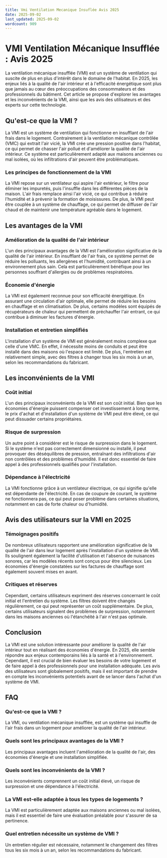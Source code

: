 ```yaml
---
title: Vmi Ventilation Mecanique Insuflée Avis 2025
date: 2025-09-02
last_updated: 2025-09-02
wordcount: 909
---
```


# VMI Ventilation Mécanique Insufflée : Avis 2025

La ventilation mécanique insufflée (VMI) est un système de ventilation qui suscite de plus en plus d'intérêt dans le domaine de l'habitat. En 2025, les enjeux liés à la qualité de l'air intérieur et à l'efficacité énergétique sont plus que jamais au cœur des préoccupations des consommateurs et des professionnels du bâtiment. Cet article se propose d'explorer les avantages et les inconvénients de la VMI, ainsi que les avis des utilisateurs et des experts sur cette technologie.

## Qu'est-ce que la VMI ?

La VMI est un système de ventilation qui fonctionne en insufflant de l'air frais dans le logement. Contrairement à la ventilation mécanique contrôlée (VMC) qui extrait l'air vicié, la VMI crée une pression positive dans l'habitat, ce qui permet de chasser l'air pollué et d'améliorer la qualité de l'air intérieur. Ce système est particulièrement adapté aux maisons anciennes ou mal isolées, où les infiltrations d'air peuvent être problématiques.

### Les principes de fonctionnement de la VMI

La VMI repose sur un ventilateur qui aspire l'air extérieur, le filtre pour éliminer les impuretés, puis l'insuffle dans les différentes pièces de la maison. L'air frais remplace ainsi l'air vicié, ce qui contribue à réduire l'humidité et à prévenir la formation de moisissures. De plus, la VMI peut être couplée à un système de chauffage, ce qui permet de diffuser de l'air chaud et de maintenir une température agréable dans le logement.

## Les avantages de la VMI

### Amélioration de la qualité de l'air intérieur

L'un des principaux avantages de la VMI est l'amélioration significative de la qualité de l'air intérieur. En insufflant de l'air frais, ce système permet de réduire les polluants, les allergènes et l'humidité, contribuant ainsi à un environnement plus sain. Cela est particulièrement bénéfique pour les personnes souffrant d'allergies ou de problèmes respiratoires.

### Économie d'énergie

La VMI est également reconnue pour son efficacité énergétique. En assurant une circulation d'air optimale, elle permet de réduire les besoins en chauffage et en climatisation. De plus, certains modèles sont équipés de récupérateurs de chaleur qui permettent de préchauffer l'air entrant, ce qui contribue à diminuer les factures d'énergie.

### Installation et entretien simplifiés

L'installation d'un système de VMI est généralement moins complexe que celle d'une VMC. En effet, il nécessite moins de conduits et peut être installé dans des maisons où l'espace est limité. De plus, l'entretien est relativement simple, avec des filtres à changer tous les six mois à un an, selon les recommandations du fabricant.

## Les inconvénients de la VMI

### Coût initial

L'un des principaux inconvénients de la VMI est son coût initial. Bien que les économies d'énergie puissent compenser cet investissement à long terme, le prix d'achat et d'installation d'un système de VMI peut être élevé, ce qui peut dissuader certains propriétaires.

### Risque de surpression

Un autre point à considérer est le risque de surpression dans le logement. Si le système n'est pas correctement dimensionné ou installé, il peut provoquer des déséquilibres de pression, entraînant des infiltrations d'air non contrôlées et des problèmes d'humidité. Il est donc essentiel de faire appel à des professionnels qualifiés pour l'installation.

### Dépendance à l'électricité

La VMI fonctionne grâce à un ventilateur électrique, ce qui signifie qu'elle est dépendante de l'électricité. En cas de coupure de courant, le système ne fonctionnera pas, ce qui peut poser problème dans certaines situations, notamment en cas de forte chaleur ou d'humidité.

## Avis des utilisateurs sur la VMI en 2025

### Témoignages positifs

De nombreux utilisateurs rapportent une amélioration significative de la qualité de l'air dans leur logement après l'installation d'un système de VMI. Ils soulignent également la facilité d'utilisation et l'absence de nuisances sonores, car les modèles récents sont conçus pour être silencieux. Les économies d'énergie constatées sur les factures de chauffage sont également souvent mises en avant.

### Critiques et réserves

Cependant, certains utilisateurs expriment des réserves concernant le coût initial et l'entretien du système. Les filtres doivent être changés régulièrement, ce qui peut représenter un coût supplémentaire. De plus, certains utilisateurs signalent des problèmes de surpression, notamment dans les maisons anciennes où l'étanchéité à l'air n'est pas optimale.

## Conclusion

La VMI est une solution intéressante pour améliorer la qualité de l'air intérieur tout en réalisant des économies d'énergie. En 2025, elle semble répondre aux enjeux contemporains liés à la santé et à l'environnement. Cependant, il est crucial de bien évaluer les besoins de votre logement et de faire appel à des professionnels pour une installation adéquate. Les avis des utilisateurs sont globalement positifs, mais il est important de prendre en compte les inconvénients potentiels avant de se lancer dans l'achat d'un système de VMI.

## FAQ

### Qu'est-ce que la VMI ?

La VMI, ou ventilation mécanique insufflée, est un système qui insuffle de l'air frais dans un logement pour améliorer la qualité de l'air intérieur.

### Quels sont les principaux avantages de la VMI ?

Les principaux avantages incluent l'amélioration de la qualité de l'air, des économies d'énergie et une installation simplifiée.

### Quels sont les inconvénients de la VMI ?

Les inconvénients comprennent un coût initial élevé, un risque de surpression et une dépendance à l'électricité.

### La VMI est-elle adaptée à tous les types de logements ?

La VMI est particulièrement adaptée aux maisons anciennes ou mal isolées, mais il est essentiel de faire une évaluation préalable pour s'assurer de sa pertinence.

### Quel entretien nécessite un système de VMI ?

Un entretien régulier est nécessaire, notamment le changement des filtres tous les six mois à un an, selon les recommandations du fabricant.